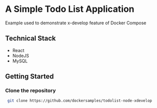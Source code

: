 # A Simple Todo List Application

Example used to demonstrate x-develop feature of Docker Compose

## Technical Stack

- React
- NodeJS
- MySQL

## Getting Started

### Clone the repository


```bash
 git clone https://github.com/dockersamples/todolist-node-xdevelop
```

##
